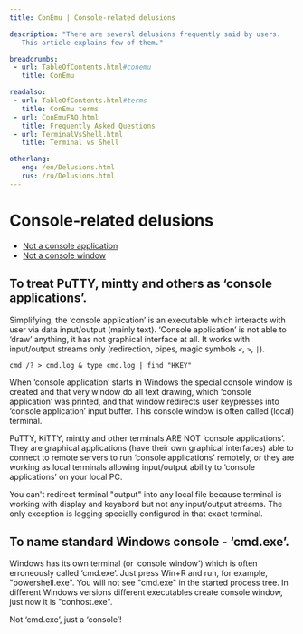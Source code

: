 ```yaml
---
title: ConEmu | Console-related delusions

description: "There are several delusions frequently said by users.
   This article explains few of them."

breadcrumbs:
 - url: TableOfContents.html#conemu
   title: ConEmu

readalso:
 - url: TableOfContents.html#terms
   title: ConEmu terms
 - url: ConEmuFAQ.html
   title: Frequently Asked Questions
 - url: TerminalVsShell.html
   title: Terminal vs Shell

otherlang:
   eng: /en/Delusions.html
   rus: /ru/Delusions.html
---
```


# Console-related delusions

* [Not a console application](#delusion-1)
* [Not a console window](#delusion-2)


<h2 id="delusion-1">
To treat PuTTY, mintty and others as ‘console applications’.
</h2>

Simplifying, the ‘console application’ is an executable which
interacts with user via data input/output (mainly text). ‘Console
application’ is not able to ‘draw’ anything, it has not graphical
interface at all. It works with input/output streams only
(redirection, pipes, magic symbols `<`, `>`, `|`).

    cmd /? > cmd.log & type cmd.log | find "HKEY"

When ‘console application’ starts in Windows the special console
window is created and that very window do all text drawing, which
‘console application’ was printed, and that window redirects user
keypresses into ‘console application’ input buffer. This console
window is often called (local) terminal.

PuTTY, KiTTY, mintty and other terminals ARE NOT ‘console
applications’. They are graphical applications (have their own
graphical interfaces) able to connect to remote servers to run
‘console applications’ remotely, or they are working as local
terminals allowing input/output ability to ‘console applications’ on
your local PC.

You can't redirect terminal "output" into any local file because
terminal is working with display and keyabord but not any
input/output streams. The only exception is logging specially
configured in that exact terminal.

<h2 id="delusion-2">
To name standard Windows console - ‘cmd.exe’.
</h2>

Windows has its own terminal (or ‘console window’) which is often
erroneously called ‘cmd.exe’. Just press Win+R and run, for example,
"powershell.exe". You will not see "cmd.exe" in the started process
tree. In different Windows versions different executables create
console window, just now it is "conhost.exe".

Not ‘cmd.exe’, just a ‘console’!
